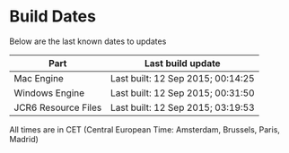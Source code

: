 # Build Dates

Below are the last known dates to updates

Part | Last build update
-----|-----
Mac Engine | Last built: 12 Sep 2015; 00:14:25
Windows Engine | Last built: 12 Sep 2015; 00:31:50
JCR6 Resource Files | Last built: 12 Sep 2015; 03:19:53
All times are in CET (Central European Time: Amsterdam, Brussels, Paris, Madrid)



